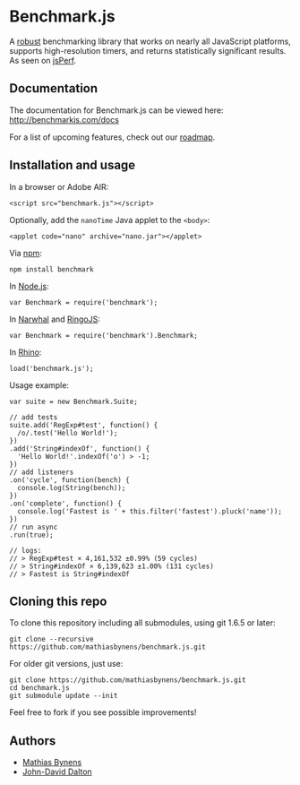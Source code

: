 # Benchmark.js

A [robust](http://calendar.perfplanet.com/2010/bulletproof-javascript-benchmarks/ "Bulletproof JavaScript benchmarks") benchmarking library that works on nearly all JavaScript platforms, supports high-resolution timers, and returns statistically significant results. As seen on [jsPerf](http://jsperf.com/).

## Documentation

The documentation for Benchmark.js can be viewed here: <http://benchmarkjs.com/docs>

For a list of upcoming features, check out our [roadmap](https://github.com/mathiasbynens/benchmark.js/wiki/Roadmap).

## Installation and usage

In a browser or Adobe AIR:

    <script src="benchmark.js"></script>

Optionally, add the `nanoTime` Java applet to the `<body>`:

    <applet code="nano" archive="nano.jar"></applet>

Via [npm](http://npmjs.org/):

    npm install benchmark

In [Node.js](http://nodejs.org/):

    var Benchmark = require('benchmark');

In [Narwhal](http://narwhaljs.org/) and [RingoJS](http://ringojs.org/):

    var Benchmark = require('benchmark').Benchmark;

In [Rhino](http://www.mozilla.org/rhino/):

    load('benchmark.js');

Usage example:

    var suite = new Benchmark.Suite;
    
    // add tests
    suite.add('RegExp#test', function() {
      /o/.test('Hello World!');
    })
    .add('String#indexOf', function() {
      'Hello World!'.indexOf('o') > -1;
    })
    // add listeners
    .on('cycle', function(bench) {
      console.log(String(bench));
    })
    .on('complete', function() {
      console.log('Fastest is ' + this.filter('fastest').pluck('name'));
    })
    // run async
    .run(true);
    
    // logs:
    // > RegExp#test × 4,161,532 ±0.99% (59 cycles)
    // > String#indexOf × 6,139,623 ±1.00% (131 cycles)
    // > Fastest is String#indexOf

## Cloning this repo

To clone this repository including all submodules, using git 1.6.5 or later:

    git clone --recursive https://github.com/mathiasbynens/benchmark.js.git

For older git versions, just use:

    git clone https://github.com/mathiasbynens/benchmark.js.git
    cd benchmark.js
    git submodule update --init

Feel free to fork if you see possible improvements!

## Authors

* [Mathias Bynens](http://mathiasbynens.be/)
* [John-David Dalton](http://allyoucanleet.com/)